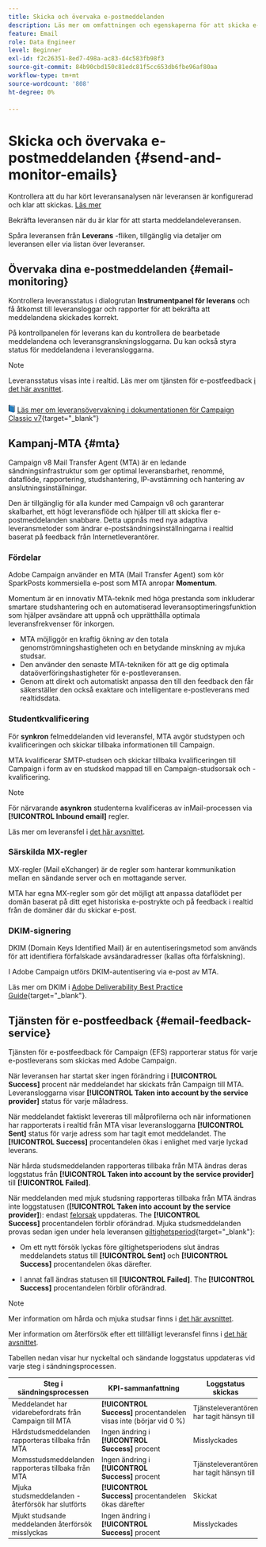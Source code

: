 ```yaml
---
title: Skicka och övervaka e-postmeddelanden
description: Läs mer om omfattningen och egenskaperna för att skicka e-postmeddelanden med Adobe Campaign
feature: Email
role: Data Engineer
level: Beginner
exl-id: f2c26351-8ed7-498a-ac83-d4c583fb98f3
source-git-commit: 84b90cbd150c81edc81f5cc653db6fbe96af80aa
workflow-type: tm+mt
source-wordcount: '808'
ht-degree: 0%

---
```



# Skicka och övervaka e-postmeddelanden  {#send-and-monitor-emails}

Kontrollera att du har kört leveransanalysen när leveransen är konfigurerad och klar att skickas. [Läs mer](delivery-analysis.md)

Bekräfta leveransen när du är klar för att starta meddelandeleveransen.

Spåra leveransen från **Leverans** -fliken, tillgänglig via detaljer om leveransen eller via listan över leveranser.

## Övervaka dina e-postmeddelanden {#email-monitoring}

Kontrollera leveransstatus i dialogrutan **Instrumentpanel för leverans** och få åtkomst till leveransloggar och rapporter för att bekräfta att meddelandena skickades korrekt.

På kontrollpanelen för leverans kan du kontrollera de bearbetade meddelandena och leveransgranskningsloggarna. Du kan också styra status för meddelandena i leveransloggarna.

>[!NOTE]
>
>Leveransstatus visas inte i realtid. Läs mer om tjänsten för e-postfeedback [i det här avsnittet](#email-feedback-service).


![](../assets/do-not-localize/book.png) [Läs mer om leveransövervakning i dokumentationen för Campaign Classic v7](https://experienceleague.adobe.com/docs/campaign-classic/using/sending-messages/key-steps-when-creating-a-delivery/delivery-bestpractices/track-and-monitor.html){target="_blank"}

## Kampanj-MTA {#mta}

Campaign v8 Mail Transfer Agent (MTA) är en ledande sändningsinfrastruktur som ger optimal leveransbarhet, renommé, dataflöde, rapportering, studshantering, IP-avstämning och hantering av anslutningsinställningar.

Den är tillgänglig för alla kunder med Campaign v8 och garanterar skalbarhet, ett högt leveransflöde och hjälper till att skicka fler e-postmeddelanden snabbare. Detta uppnås med nya adaptiva leveransmetoder som ändrar e-postsändningsinställningarna i realtid baserat på feedback från Internetleverantörer.

### Fördelar

Adobe Campaign använder en MTA (Mail Transfer Agent) som kör SparkPosts kommersiella e-post som MTA anropar **Momentum**.

Momentum är en innovativ MTA-teknik med höga prestanda som inkluderar smartare studshantering och en automatiserad leveransoptimeringsfunktion som hjälper avsändare att uppnå och upprätthålla optimala leveransfrekvenser för inkorgen.

* MTA möjliggör en kraftig ökning av den totala genomströmningshastigheten och en betydande minskning av mjuka studsar.
* Den använder den senaste MTA-tekniken för att ge dig optimala dataöverföringshastigheter för e-postleveransen.
* Genom att direkt och automatiskt anpassa den till den feedback den får säkerställer den också exaktare och intelligentare e-postleverans med realtidsdata.

### Studentkvalificering

För **synkron** felmeddelanden vid leveransfel, MTA avgör studstypen och kvalificeringen och skickar tillbaka informationen till Campaign.

MTA kvalificerar SMTP-studsen och skickar tillbaka kvalificeringen till Campaign i form av en studskod mappad till en Campaign-studsorsak och -kvalificering.

>[!NOTE]
>
>För närvarande **asynkron** studenterna kvalificeras av inMail-processen via **[!UICONTROL Inbound email]** regler.

Läs mer om leveransfel i [det här avsnittet](delivery-failures.md).


### Särskilda MX-regler

MX-regler (Mail eXchanger) är de regler som hanterar kommunikation mellan en sändande server och en mottagande server.

MTA har egna MX-regler som gör det möjligt att anpassa dataflödet per domän baserat på ditt eget historiska e-postrykte och på feedback i realtid från de domäner där du skickar e-post.

### DKIM-signering

DKIM (Domain Keys Identified Mail) är en autentiseringsmetod som används för att identifiera förfalskade avsändaradresser (kallas ofta förfalskning).

I Adobe Campaign utförs DKIM-autentisering via e-post av MTA.

Läs mer om DKIM i [Adobe Deliverability Best Practice Guide](https://experienceleague.adobe.com/docs/deliverability-learn/deliverability-best-practice-guide/transition-process/infrastructure.html#authentication){target="_blank"}.

## Tjänsten för e-postfeedback {#email-feedback-service}

Tjänsten för e-postfeedback för Campaign (EFS) rapporterar status för varje e-postleverans som skickas med Adobe Campaign.

När leveransen har startat sker ingen förändring i **[!UICONTROL Success]** procent när meddelandet har skickats från Campaign till MTA. Leveransloggarna visar **[!UICONTROL Taken into account by the service provider]** status för varje måladress.

När meddelandet faktiskt levereras till målprofilerna och när informationen har rapporterats i realtid från MTA visar leveransloggarna **[!UICONTROL Sent]** status för varje adress som har tagit emot meddelandet. The **[!UICONTROL Success]** procentandelen ökas i enlighet med varje lyckad leverans.

När hårda studsmeddelanden rapporteras tillbaka från MTA ändras deras loggstatus från **[!UICONTROL Taken into account by the service provider]** till **[!UICONTROL Failed]**<!-- and the **[!UICONTROL Bounces + errors]** percentage is increased accordingly-->.

När meddelanden med mjuk studsning rapporteras tillbaka från MTA ändras inte loggstatusen (**[!UICONTROL Taken into account by the service provider]**): endast [felorsak](delivery-failures.md#delivery-failure-reasons) uppdateras<!-- and the **[!UICONTROL Bounces + errors]** percentage is increased accordingly-->. The **[!UICONTROL Success]** procentandelen förblir oförändrad. Mjuka studsmeddelanden provas sedan igen under hela leveransen [giltighetsperiod](https://experienceleague.adobe.com/docs/campaign-classic/using/sending-messages/key-steps-when-creating-a-delivery/steps-sending-the-delivery.html#defining-validity-period){target="_blank"}:

* Om ett nytt försök lyckas före giltighetsperiodens slut ändras meddelandets status till **[!UICONTROL Sent]** och **[!UICONTROL Success]** procentandelen ökas därefter.

* I annat fall ändras statusen till **[!UICONTROL Failed]**. The **[!UICONTROL Success]** <!--and **[!UICONTROL Bounces + errors]** -->procentandelen förblir oförändrad.

>[!NOTE]
>
>Mer information om hårda och mjuka studsar finns i [det här avsnittet](delivery-failures.md#delivery-failure-reasons).
>
>Mer information om återförsök efter ett tillfälligt leveransfel finns i [det här avsnittet](delivery-failures.md#retries).

Tabellen nedan visar hur nyckeltal och sändande loggstatus uppdateras vid varje steg i sändningsprocessen.

| Steg i sändningsprocessen | KPI-sammanfattning | Loggstatus skickas |
|--- |--- |--- |
| Meddelandet har vidarebefordrats från Campaign till MTA | **[!UICONTROL Success]** procentandelen visas inte (börjar vid 0 %) | Tjänsteleverantören har tagit hänsyn till |
| Hårdstudsmeddelanden rapporteras tillbaka från MTA | Ingen ändring i **[!UICONTROL Success]** procent | Misslyckades |
| Momsstudsmeddelanden rapporteras tillbaka från MTA | Ingen ändring i **[!UICONTROL Success]** procent | Tjänsteleverantören har tagit hänsyn till |
| Mjuka studsmeddelanden - återförsök har slutförts | **[!UICONTROL Success]** procentandelen ökas därefter | Skickat |
| Mjukt studsande meddelanden återförsök misslyckas | Ingen ändring i **[!UICONTROL Success]** procent | Misslyckades |
